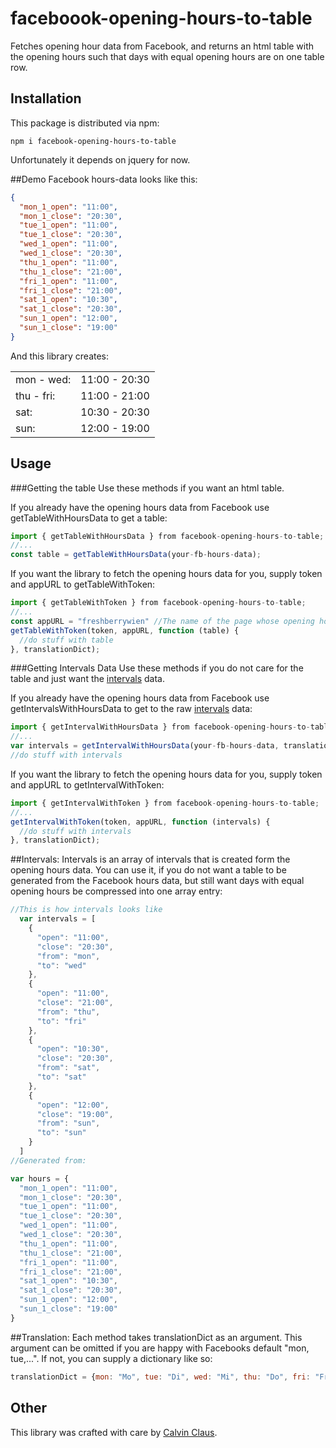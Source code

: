 # faceboook-opening-hours-to-table
Fetches opening hour data from Facebook, and returns an html table with the opening hours such that days with equal opening hours are on one table row.

## Installation

This package is distributed via npm:

```
npm i facebook-opening-hours-to-table
```
Unfortunately it depends on jquery for now.

##Demo
Facebook hours-data looks like this:
```json
{
  "mon_1_open": "11:00",
  "mon_1_close": "20:30",
  "tue_1_open": "11:00",
  "tue_1_close": "20:30",
  "wed_1_open": "11:00",
  "wed_1_close": "20:30",
  "thu_1_open": "11:00",
  "thu_1_close": "21:00",
  "fri_1_open": "11:00",
  "fri_1_close": "21:00",
  "sat_1_open": "10:30",
  "sat_1_close": "20:30",
  "sun_1_open": "12:00",
  "sun_1_close": "19:00"
}
```
And this library creates: 
<table><tbody><tr><td><span class="days">mon - wed: </span></td><td><span class="numbers">11:00 - 20:30</span></td></tr><tr><td><span class="days">thu - fri: </span></td><td><span class="numbers">11:00 - 21:00</span></td></tr><tr><td><span class="days">sat: </span></td><td><span class="numbers">10:30 - 20:30</span></td></tr><tr><td><span class="days">sun: </span></td><td><span class="numbers">12:00 - 19:00</span></td></tr></tbody></table>

## Usage

###Getting the table
Use these methods if you want an html table.

If you already have the opening hours data from Facebook use getTableWithHoursData to get a table:
```javascript
import { getTableWithHoursData } from facebook-opening-hours-to-table;
//...
const table = getTableWithHoursData(your-fb-hours-data);
```

If you want the library to fetch the opening hours data for you, supply token and appURL to getTableWithToken:
```javascript
import { getTableWithToken } from facebook-opening-hours-to-table;
//...
const appURL = "freshberrywien" //The name of the page whose opening hours you are getting
getTableWithToken(token, appURL, function (table) {
  //do stuff with table
}, translationDict);
```
###Getting Intervals Data
Use these methods if you do not care for the table and just want the [intervals](#intervals) data.

If you already have the opening hours data from Facebook use getIntervalsWithHoursData to get to the raw [intervals](#intervals) data:
```javascript
import { getIntervalWithHoursData } from facebook-opening-hours-to-table;
//...
var intervals = getIntervalWithHoursData(your-fb-hours-data, translationDict);
//do stuff with intervals
```
If you want the library to fetch the opening hours data for you, supply token and appURL to getIntervalWithToken:
```javascript
import { getIntervalWithToken } from facebook-opening-hours-to-table;
//...
getIntervalWithToken(token, appURL, function (intervals) {
  //do stuff with intervals
}, translationDict);
```


##Intervals:
Intervals is an array of intervals that is created form the opening hours data. You can use it, if you do not want a table to be generated from the Facebook hours data, but still want days with equal opening hours be compressed into one array entry:

```javascript
//This is how intervals looks like
  var intervals = [
    { 
      "open": "11:00",
      "close": "20:30",
      "from": "mon",
      "to": "wed" 
    },
    {
      "open": "11:00",
      "close": "21:00",
      "from": "thu",
      "to": "fri" 
    }, 
    { 
      "open": "10:30",
      "close": "20:30",
      "from": "sat",
      "to": "sat" 
    },
    {
      "open": "12:00",
      "close": "19:00",
      "from": "sun",
      "to": "sun" 
    } 
  ]
//Generated from:

var hours = {
  "mon_1_open": "11:00",
  "mon_1_close": "20:30",
  "tue_1_open": "11:00",
  "tue_1_close": "20:30",
  "wed_1_open": "11:00",
  "wed_1_close": "20:30",
  "thu_1_open": "11:00",
  "thu_1_close": "21:00",
  "fri_1_open": "11:00",
  "fri_1_close": "21:00",
  "sat_1_open": "10:30",
  "sat_1_close": "20:30",
  "sun_1_open": "12:00",
  "sun_1_close": "19:00"
}
```

##Translation:
Each method takes translationDict as an argument. This argument can be omitted if you are happy with Facebooks default "mon, tue,...".
If not, you can supply a dictionary like so:
```javascript
translationDict = {mon: "Mo", tue: "Di", wed: "Mi", thu: "Do", fri: "Fr", sat: "Sa", sun: "So"};
```

## Other
This library was crafted with care by [Calvin Claus](https://twitter.com/calvin_claus).
